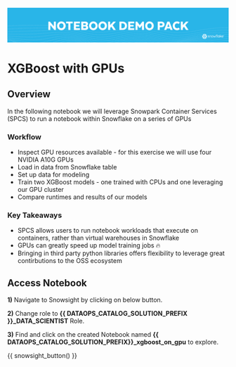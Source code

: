 ![header](img/notebook_demo_pack_banner.png)
# XGBoost with GPUs

## Overview
In the following notebook we will leverage Snowpark Container Services (SPCS) to run a notebook within Snowflake on a series of GPUs

### Workflow
- Inspect GPU resources available - for this exercise we will use four NVIDIA A10G GPUs
- Load in data from Snowflake table
- Set up data for modeling
- Train two XGBoost models - one trained with CPUs and one leveraging our GPU cluster
- Compare runtimes and results of our models

### Key Takeaways 
- SPCS allows users to run notebook workloads that execute on containers, rather than virtual warehouses in Snowflake
- GPUs can greatly speed up model training jobs 🔥
- Bringing in third party python libraries offers flexibility to leverage great contirbutions to the OSS ecosystem

## Access Notebook

**1)** Navigate to Snowsight by clicking on below button.

**2)** Change role to **{{ DATAOPS_CATALOG_SOLUTION_PREFIX }}_DATA_SCIENTIST** Role.

**3)** Find and click on the created Notebook named **{{ DATAOPS_CATALOG_SOLUTION_PREFIX}}_xgboost_on_gpu** to explore.

{{ snowsight_button() }}
